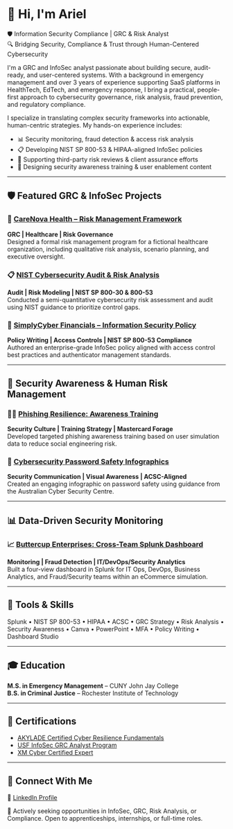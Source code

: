 # 👋 Hi, I'm Ariel

🛡️ Information Security Compliance | GRC & Risk Analyst  
🔍 Bridging Security, Compliance & Trust through Human-Centered Cybersecurity

I'm a GRC and InfoSec analyst passionate about building secure, audit-ready, and user-centered systems. With a background in emergency management and over 3 years of experience supporting SaaS platforms in HealthTech, EdTech, and emergency response, I bring a practical, people-first approach to cybersecurity governance, risk analysis, fraud prevention, and regulatory compliance.

I specialize in translating complex security frameworks into actionable, human-centric strategies. My hands-on experience includes:

- 📊 Security monitoring, fraud detection & access risk analysis  
- 📋 Developing NIST SP 800-53 & HIPAA-aligned InfoSec policies  
- 🔄 Supporting third-party risk reviews & client assurance efforts  
- 📢 Designing security awareness training & user enablement content  

---

## 🛡️ Featured GRC & InfoSec Projects

### 🏥 [CareNova Health – Risk Management Framework](https://github.com/ariel-grc/healthcare-risk-management-methodology)    
**GRC | Healthcare | Risk Governance**  
Designed a formal risk management program for a fictional healthcare organization, including qualitative risk analysis, scenario planning, and executive oversight.

### 📋 [NIST Cybersecurity Audit & Risk Analysis](https://github.com/ariel-grc/NIST-CSF-Audit-Risk-Analysis)  
**Audit | Risk Modeling | NIST SP 800-30 & 800-53**  
Conducted a semi-quantitative cybersecurity risk assessment and audit using NIST guidance to prioritize control gaps.

### 🔐 [SimplyCyber Financials – Information Security Policy](https://github.com/ariel-grc/infosec-policy-simplycyber-financials)  
**Policy Writing | Access Controls | NIST SP 800-53 Compliance**  
Authored an enterprise-grade InfoSec policy aligned with access control best practices and authenticator management standards.

---

## 🎯 Security Awareness & Human Risk Management

### 👩‍🏫 [Phishing Resilience: Awareness Training](https://github.com/ariel-grc/security-awareness-training)  
**Security Culture | Training Strategy | Mastercard Forage**  
Developed targeted phishing awareness training based on user simulation data to reduce social engineering risk.

### 🧠 [Cybersecurity Password Safety Infographics](https://github.com/ariel-grc/Password-Security-Awareness-Infographic)  
**Security Communication | Visual Awareness | ACSC-Aligned**  
Created an engaging infographic on password safety using guidance from the Australian Cyber Security Centre.

---

## 📊 Data-Driven Security Monitoring

### 📈 [Buttercup Enterprises: Cross-Team Splunk Dashboard](https://github.com/ariel-grc/buttercup-enterprises-splunk-dashboard)  
**Monitoring | Fraud Detection | IT/DevOps/Security Analytics**  
Built a four-view dashboard in Splunk for IT Ops, DevOps, Business Analytics, and Fraud/Security teams within an eCommerce simulation.

---

## 🧰 Tools & Skills

Splunk • NIST SP 800-53 • HIPAA • ACSC • GRC Strategy • Risk Analysis •  
Security Awareness • Canva • PowerPoint • MFA • Policy Writing • Dashboard Studio

---

## 🎓 Education

**M.S. in Emergency Management** – CUNY John Jay College  
**B.S. in Criminal Justice** – Rochester Institute of Technology

---

## 🏅 Certifications

- [AKYLADE Certified Cyber Resilience Fundamentals](https://www.credential.net/50a2f9e8-2d2a-4e01-90bb-8339613c91d4#acc.1CVhrwoE)
- [USF InfoSec GRC Analyst Program](https://www.credly.com/badges/996bba09-07f9-4673-aa82-4dc17b88817b)
- [XM Cyber Certified Expert](https://www.credly.com/badges/efb6dbcf-eeb4-4e69-b57a-38ee45e1a693/public_url)

---

## 🤝 Connect With Me

🔗 [LinkedIn Profile](https://linkedin.com/in/arielbethea)

🚨 Actively seeking opportunities in InfoSec, GRC, Risk Analysis, or Compliance. Open to apprenticeships, internships, or full-time roles.






<!---


    
  - <b>Security Blue Team</b>
    - [Blue Team Junior Analyst (BTJA)](https://github.com/arielbethea/arielbethea/blob/main/Security%20Blue%20Team%20-%20Blue%20Team%20Junior%20Analyst%20Pathwaybtja.pdf)
      - [Introduction to Vulnerability Management](https://github.com/arielbethea/arielbethea/blob/main/Security%20Blue%20Team%20-%20Introduction%20to%20Vulnerability%20Management-course.pdf)
      - [Introduction to Network Analysis](https://github.com/arielbethea/arielbethea/blob/main/Ssecurity%20Blue%20Team%20-%20Introduction%20to%20Network%20Analysis-course.pdf)
      - [Introduction to Digital Forensics](https://github.com/arielbethea/arielbethea/blob/main/Security%20Blue%20Team%20-%20Introduction%20to%20Digital%20Forensics-course.pdf)
      - [Introduction to OSINT](https://github.com/arielbethea/arielbethea/blob/main/Security%20Blue%20Team%20-%20Introduction%20to%20OSINT-course.pdf)
      - [Introduction to Dark Web Operations](https://github.com/arielbethea/arielbethea/blob/main/Security%20Blue%20Team%20-%20Introduction%20to%20Dark%20Web%20Operations-course.pdf)
      - [Introduction to Threat Hunting](https://github.com/arielbethea/arielbethea/blob/main/Security%20Blue%20Team%20-%20Introduction%20to%20Threat%20Hunting-course.pdf)


-->

